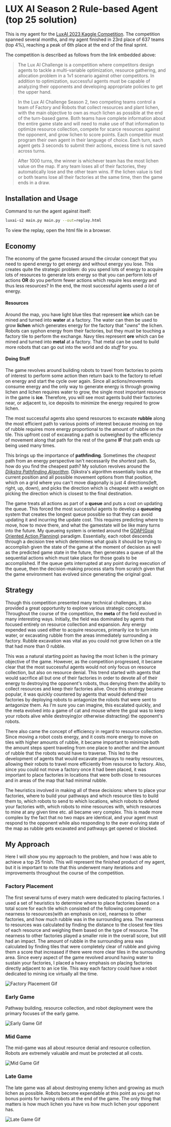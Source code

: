 # LUX AI Season 2 Rule-based Agent (top 25 solution)
This is my agent for the [LuxAI 2023 Kaggle Competition](https://www.kaggle.com/competitions/lux-ai-season-2). 
The competition spanned several months, and my agent finished in 23rd place of 637 teams (top 4%), reaching a peak of 6th place at the end of the final sprint.

The competition is described as follows from the link embedded above:

>The Lux AI Challenge is a competition where competitors design agents to tackle a multi-variable optimization, 
resource gathering, and allocation problem in a 1v1 scenario against other competitors. 
In addition to optimization, successful agents must be capable of analyzing their opponents and 
> developing appropriate policies to get the upper hand.

> In the Lux AI Challenge Season 2, two competing teams control a team of Factory and Robots that collect 
> resources and plant lichen, with the main objective to own as much lichen as possible at the end of the turn-based game. 
> Both teams have complete information about the entire game state and will need to make use of that information 
> to optimize resource collection, compete for scarce resources against the opponent, and grow lichen to score points. 
> Each competitor must program their own agent in their language of choice. Each turn, each agent gets 3 seconds 
> to submit their actions, excess time is not saved across turns.

>After 1000 turns, the winner is whichever team has the most lichen value on the map. 
> If any team loses all of their factories, they automatically lose and the other team wins. 
> If the lichen value is tied or both teams lose all their factories at the same time, then the game ends in a draw.

## Installation and Usage

Command to run the agent against itself:
```bash
luxai-s2 main.py main.py --out=replay.html
```

To view the replay, open the html file in a browser.

## Economy
The economy of the game focused around the circular concept that you need to spend energy to get energy and without energy you lose. This
creates quite the strategic problem: do you spend lots of energy to acquire lots of resources to generate lots energy so that 
you can perform lots of actions **OR** do you perform fewer actions which require less energy and thus less resources? In the 
end, the most successful agents used *a lot* of energy.

#### Resources
Around the map, you have light blue tiles that represent **ice** which can be mined and turned into **water** at a factory. The water can then be 
used to grow **lichen** which generates energy for the factory that "*owns*" the lichen. Robots can syphon energy from their factories, 
but they must be touching a factory tile to perform the exchange. Navy tiles represent **ore** which can be mined and turned into 
**metal** at a factory. That metal can be used to build more robots that can go out into the world and do *stuff* for you.

#### Doing Stuff
The game revolves around building robots to travel from factories to points of interest to perform some action then return back to the 
factory to refuel on energy and start the cycle over again. Since all actions/movements consume energy and the only way to generate energy is through
growing lichen and lichen requires water to grow, the single most important resource in the game is **ice**. Therefore, you will see most agents
build their factories near, or adjacent to, ice deposits to minimize the energy required to grow lichen. 

The most successful agents also spend 
resources to excavate **rubble** along the most efficient path to various points of interest because moving on top of rubble requires more energy proportional
to the amount of rubble on the tile. This upfront cost of excavating a path is outweighed by the efficiency of movement along that path for the rest of the game
**IF** that path ends up being used many times. 

This brings up the importance of **pathfinding**. Sometimes the *cheapest* path from an energy
perspective isn't necessarily the *shortest* path. So, how do you find the cheapest path? My solution revolves around the [*Djikstra Pathfinding Algorithm*](https://en.wikipedia.org/wiki/Dijkstra's_algorithm).
Djikstra's algorithm essentially looks at the current position and all possible movement options from that position, which on a grid where you can't move diagonally 
is just 4 directions(left, right, up, down), and picks the direction which is cheapest with a weight on picking the direction which is closest to the final destination.

The game treats all actions as part of a **queue** and puts a cost on updating the queue. This forced the most successful agents to develop a **queueing** system
that creates the longest queue possible so that they can avoid updating it and incurring the update cost. This requires predicting where to move, how to move there, and what the gamestate
will be like many turns into the future. My queueing system is oriented around the [GOAP(Goal Oriented Action Planning)](https://www.youtube.com/watch?v=gm7K68663rA) paradigm. 
Essentially, each robot descends through a decision tree which determines what 
goals it should be trying to accomplish given the state of the game at the moment of decision as well as the predicted game state in the future, 
then generates a queue of all the sequential actions which must take place for those goals to 
be accomplished. If the queue gets interrupted at any point during execution of the queue, then the decision-making process starts from scratch given that the game environment has 
evolved since generating the original goal. 


## Strategy
Though this competition presented many technical challenges, it also provided a great opportunity to explore various 
strategic concepts. Throughout the course of the competition, the **meta** of the field evolved in many interesting ways.
Initially, the field was dominated by agents that focused entirely on resource collection and expansion. Any energy expended was used
either to acquire resources, primarily ice to turn into water, or excavating rubble from the areas immediately surrounding
a factory. Rubble excavation was vital as you could not grow lichen on a tile that had more than 0 rubble.

This was a natural starting point as having the most lichen is the primary objective of the game. 
However, as the competition progressed, it became clear that the most successful agents would not only focus on resource
collection, but also on resource denial. This trend started with agents that would sacrifice all but one of their factories
in order to devote all of their energy to destroying the opponent's robots, thus denying them the ability to collect resources 
and keep their factories alive. Once this strategy became popular, it was quickly countered by agents that would defend their
factories by deploying robots to antagonize the robots that were sent to antagonize them. As I'm sure you can imagine, this
escalated quickly, and the meta evolved into a game of cat and mouse where the goal was to keep your robots alive while
destroying(or otherwise distracting) the opponent's robots.

There also came the concept of efficiency in regard to resource collection. Since moving a robot costs energy, and it costs 
more energy to move on tiles with higher amounts of rubble, it became important to minimize both the amount steps spent traveling 
from one place to another and the amount of rubble that the robots would have to traverse. This led to the development
of agents that would excavate pathways to nearby resources, allowing their robots to travel more efficiently from resource to factory.
Also, since you could not move a factory once it had been placed, it was important to place factories in locations that
were both close to resources and in areas of the map that had minimal rubble.

The heuristics involved in making all of these decisions: where to place your factories, where to build your pathways and which
resource tiles to build them to, which robots to send to which locations, which robots to defend your factories with, 
which robots to mine resources with, which resources to mine at any given time etc. all became very complex. This is made more 
complex by the fact that no two maps are identical, and your agent must respond to the opponent while also responding to the ever
evolving state of the map as rubble gets excavated and pathways get opened or blocked.

## My Approach
Here I will show you my approach to the problem, and how I was able to achieve a top 25 finish. This will represent the finished
product of my agent, but it is important to note that this underwent many iterations and improvements throughout the course of the competition.

### Factory Placement
The first several turns of every match were dedicated to placing factories. I used a set of heuristics to determine where to place
factories based on a total score for each tile which consisted of the following components: nearness to resources(with an emphasis on ice), 
nearness to other factories, and how much rubble was in the surrounding area. The nearness to resources was calculated by finding the
distance to the closest few tiles of each resource and weighing them based on the type of resource. The nearness to other factories played a
smaller role in the overall score, but still had an impact. The amount of rubble in the surrounding area was calculated by finding tiles that 
were completely clear of rubble and giving them a score that increased if there were more clear tiles in the surrounding area. 
Since every aspect of the game revolved around having water to sustain your factories, I placed a heavy emphasis on placing factories
directly adjacent to an ice tile. This way each factory could have a robot dedicated to mining ice virtually all the time.

![Factory Placement Gif](gifs/factory_placement.gif)

### Early Game
Pathway building, resource collection, and robot deployment were the primary focuses of the early game.

![Early Game Gif](gifs/early_game.gif)

### Mid Game
The mid-game was all about resource denial and resource collection. Robots are extremely valuable and must be protected at all costs.

![Mid Game Gif](gifs/mid_game.gif)

### Late Game
The late game was all about destroying enemy lichen and growing as much lichen as possible. Robots become expendable at this point as
you get no bonus points for having robots at the end of the game. The only thing that matters is how much lichen you have vs how much lichen
your opponent has.

![Late Game Gif](gifs/late_game.gif)
